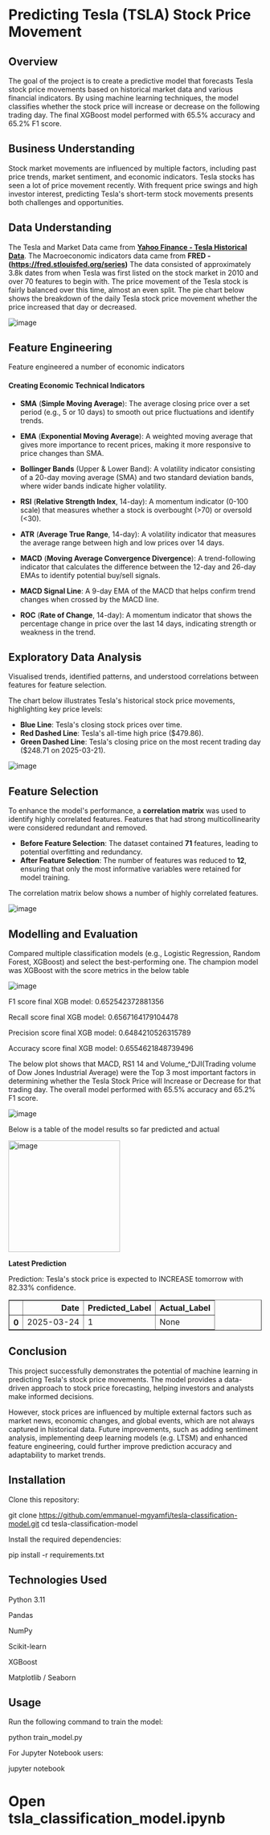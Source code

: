 # Predicting Tesla (TSLA) Stock Price Movement

## Overview
The goal of the project is to create a predictive model that forecasts Tesla stock price movements based on historical market data and various financial indicators. By using machine learning techniques, the model classifies whether the stock price will increase or decrease on the following trading day. The final XGBoost model performed with 65.5% accuracy and 65.2% F1 score.

## Business Understanding
Stock market movements are influenced by multiple factors, including past price trends, market sentiment, and economic indicators. Tesla stocks has seen a lot of price movement recently. With frequent price swings and high investor interest, predicting Tesla's short-term stock movements presents both challenges and opportunities. 

## Data Understanding 
The Tesla and Market Data came from **[Yahoo Finance - Tesla Historical Data](https://finance.yahoo.com/quote/TSLA/history/)**. The Macroeconomic indicators data came from **FRED - (https://fred.stlouisfed.org/series)** The data consisted of approximately 3.8k dates from when Tesla was first listed on the stock market in 2010 and over 70 features to begin with. The price movement of the Tesla stock is fairly balanced over this time, almost an even split. The pie chart below shows the breakdown of the daily Tesla stock price movement whether the price increased that day or decreased. 

![image](https://github.com/user-attachments/assets/b2eb1809-4fb7-4c3d-96a3-fa92e76039a4)

## Feature Engineering
Feature engineered a number of economic indicators 
#### Creating Economic Technical Indicators
* **SMA** (**Simple Moving Average**): The average closing price over a set period (e.g., 5 or 10 days) to smooth out price fluctuations and identify trends.

* **EMA** (**Exponential Moving Average**): A weighted moving average that gives more importance to recent prices, making it more responsive to price changes than SMA.

* **Bollinger Bands** (Upper & Lower Band): A volatility indicator consisting of a 20-day moving average (SMA) and two standard deviation bands, where wider bands indicate higher volatility.

* **RSI** (**Relative Strength Index**, 14-day): A momentum indicator (0-100 scale) that measures whether a stock is overbought (>70) or oversold (<30).

* **ATR** (**Average True Range**, 14-day): A volatility indicator that measures the average range between high and low prices over 14 days.

* **MACD** (**Moving Average Convergence Divergence**): A trend-following indicator that calculates the difference between the 12-day and 26-day EMAs to identify potential buy/sell signals.

* **MACD Signal Line**: A 9-day EMA of the MACD that helps confirm trend changes when crossed by the MACD line.

* **ROC** (**Rate of Change**, 14-day): A momentum indicator that shows the percentage change in price over the last 14 days, indicating strength or weakness in the trend.

## Exploratory Data Analysis
Visualised trends, identified patterns, and understood correlations between features for feature selection.

The chart below illustrates Tesla's historical stock price movements, highlighting key price levels:

- **Blue Line**: Tesla's closing stock prices over time.
- **Red Dashed Line**: Tesla's all-time high price ($479.86).
- **Green Dashed Line**: Tesla's closing price on the most recent trading day ($248.71 on 2025-03-21).

![image](https://github.com/user-attachments/assets/a11b24ad-5875-494f-9ab5-a2010f11d3fe)

## Feature Selection 
To enhance the model's performance, a **correlation matrix** was used to identify highly correlated features. Features that had strong multicollinearity were considered redundant and removed. 

- **Before Feature Selection**: The dataset contained **71** features, leading to potential overfitting and redundancy.
- **After Feature Selection**: The number of features was reduced to **12**, ensuring that only the most informative variables were retained for model training.

The correlation matrix below shows a number of highly correlated features.

![image](https://github.com/user-attachments/assets/a2e6ceeb-cec0-4bb5-abbe-1313148c8933)

## Modelling and Evaluation 

Compared multiple classification models (e.g., Logistic Regression, Random Forest, XGBoost) and select the best-performing one. The champion model was XGBoost with the score metrics in the below table 

![image](https://github.com/user-attachments/assets/2a5d9ad5-0ed9-4549-909f-37409146f24b)

F1 score final XGB model:  0.652542372881356

Recall score final XGB model:  0.6567164179104478

Precision score final XGB model:  0.6484210526315789

Accuracy score final XGB model:  0.6554621848739496

The below plot shows that MACD, RS1 14 and Volume_^DJI(Trading volume of Dow Jones Industrial Average) were the Top 3 most important factors in determining whether the Tesla Stock Price will Increase or Decrease for that trading day. The overall model performed with 65.5% accuracy and 65.2% F1 score. 

![image](https://github.com/user-attachments/assets/eb78f37d-8474-44fd-9f29-2d72031dbae3)

Below is a table of the model results so far predicted and actual 

<img width="222" alt="image" src="https://github.com/user-attachments/assets/89a7b126-9123-48d2-b519-c48ecae3a8c7" />

**Latest Prediction**

Prediction: Tesla's stock price is expected to INCREASE tomorrow with 82.33% confidence.

<table border="1" class="dataframe">
  <thead>
    <tr style="text-align: right;">
      <th></th>
      <th>Date</th>
      <th>Predicted_Label</th>
      <th>Actual_Label</th>
    </tr>
  </thead>
  <tbody>
    <tr>
      <th>0</th>
      <td>2025-03-24</td>
      <td>1</td>
      <td>None</td>
    </tr>
  </tbody>
</table>
</div>

## Conclusion 

This project successfully demonstrates the potential of machine learning in predicting Tesla's stock price movements. The model provides a data-driven approach to stock price forecasting, helping investors and analysts make informed decisions.

However, stock prices are influenced by multiple external factors such as market news, economic changes, and global events, which are not always captured in historical data. Future improvements, such as adding sentiment analysis, implementing deep learning models (e.g. LTSM) and enhanced feature engineering, could further improve prediction accuracy and adaptability to market trends.

## Installation

Clone this repository:

git clone https://github.com/emmanuel-mgyamfi/tesla-classification-model.git
cd tesla-classification-model

Install the required dependencies:

pip install -r requirements.txt

## Technologies Used

Python 3.11

Pandas

NumPy

Scikit-learn

XGBoost

Matplotlib / Seaborn

## Usage

Run the following command to train the model:

python train_model.py

For Jupyter Notebook users:

jupyter notebook
# Open tsla_classification_model.ipynb



